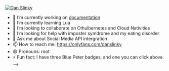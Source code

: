 <!-- Cthulbernetes -->
<!--
[![Dan Slinky](https://rtfm.danslinky.co.uk/favicon.png)](https://www.youtube.com/embed/2fJZ71czfe0?si=qsX5VbjI69EZ_BqK)
-->

<!-- tuxminator -->
[![Dan Slinky](https://rtfm.danslinky.co.uk/favicon.png)](https://youtu.be/Loobd5gawL0?si=UwoycG-JCpdt2hqE)

- 🔭 I’m currently working on [documentation](https://rtfm.danslinky.co.uk/)
- 🌱 I’m currently learning Lua
- 👯 I’m looking to collaborate on Cthulbernetes and Cloud Nativities 
- 🤔 I’m looking for help with imposter symdrome and my eating disorder
- 💬 Ask me about Social Media API intergration
- 📫 How to reach me: https://onlyfans.com/danslinky
- 😄 Pronouns: root
- ⚡ Fun fact: I have three Blue Peter badges, and one you can click above.
-->

